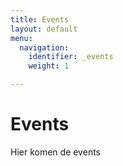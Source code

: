 ```yaml
---
title: Events
layout: default
menu:
  navigation:
    identifier: _events
    weight: 1

---
```

# Events
Hier komen de events